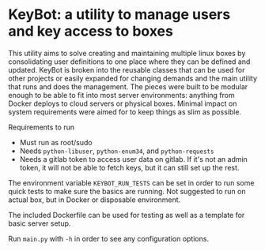 KeyBot: a utility to manage users and key access to boxes
=========================================================

This utility aims to solve creating and maintaining multiple linux boxes by consolidating user definitions to one place where they can be defined and updated. 
KeyBot is broken into the reusable classes that can be used for other projects or easily expanded for changing demands and the main utility that runs and does the management.
The pieces were built to be modular enough to be able to fit into most server environments: anything from Docker deploys to cloud servers or physical boxes.
Minimal impact on system requirements were aimed for to keep things as slim as possible.

Requirements to run

* Must run as root/sudo
* Needs ```python-libuser```, ```python-enum34```, and ```python-requests```
* Needs a gitlab token to access user data on gitlab. If it's not an admin token, it will not be able to fetch keys, but it can still set up the rest.

The environment variable ```KEYBOT_RUN_TESTS``` can be set in order to run some quick tests to make sure the basics are running. 
Not suggested to run on actual box, but in Docker or disposable environment.

The included Dockerfile can be used for testing as well as a template for basic server setup. 

Run ```main.py``` with ```-h``` in order to see any configuration options.
